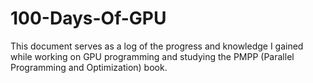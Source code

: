 # 100-Days-Of-GPU
This document serves as a log of the progress and knowledge I gained while working on GPU programming and studying the PMPP (Parallel Programming and Optimization) book.

